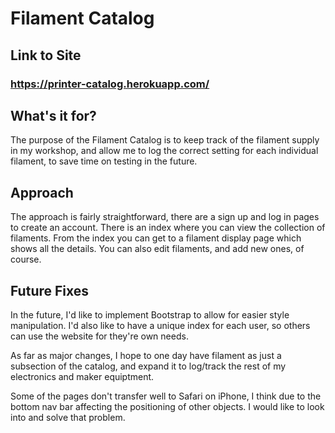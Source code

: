 # Filament Catalog

## Link to Site
### https://printer-catalog.herokuapp.com/

## What's it for?

The purpose of the Filament Catalog is to keep track of the filament supply in my workshop, and allow me to log the correct setting for each individual filament, to save time on testing in the future.

## Approach

The approach is fairly straightforward, there are a sign up and log in pages to create an account. There is an index where you can view the collection of filaments. From the index you can get to a filament display page which shows all the details. You can also edit filaments, and add new ones, of course.

## Future Fixes

In the future, I'd like to implement Bootstrap to allow for easier style manipulation. I'd also like to have a unique index for each user, so others can use the website for they're own needs.

As far as major changes, I hope to one day have filament as just a subsection of the catalog, and expand it to log/track the rest of my electronics and maker equiptment.

Some of the pages don't transfer well to Safari on iPhone, I think due to the bottom nav bar affecting the positioning of other objects. I would like to look into and solve that problem.